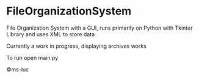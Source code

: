 # FileOrganizationSystem
File Organization System with a GUI, runs primarily on Python with Tkinter Library and uses XML to store data

Currently a work in progress, displaying archives works

To run open main.py

©ms-luc
